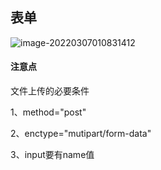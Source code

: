 ## 表单

![image-20220307010831412](/Users/guo/Notes/HTML/HTML5+CSS3/images/表单_01.png)

#### 注意点

文件上传的必要条件

1、method="post"

2、enctype="mutipart/form-data"

3、input要有name值
